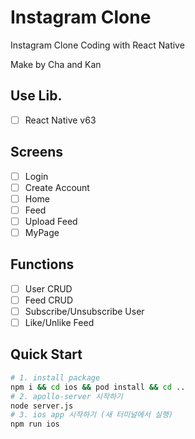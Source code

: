 # Instagram Clone

Instagram Clone Coding with React Native

Make by Cha and Kan

## Use Lib.

- [ ] React Native v63

## Screens

- [ ] Login
- [ ] Create Account
- [ ] Home
- [ ] Feed
- [ ] Upload Feed
- [ ] MyPage

## Functions

- [ ] User CRUD
- [ ] Feed CRUD
- [ ] Subscribe/Unsubscribe User
- [ ] Like/Unlike Feed

## Quick Start

```bash
# 1. install package
npm i && cd ios && pod install && cd ..
# 2. apollo-server 시작하기
node server.js
# 3. ios app 시작하기 (새 터미널에서 실행)
npm run ios
```
